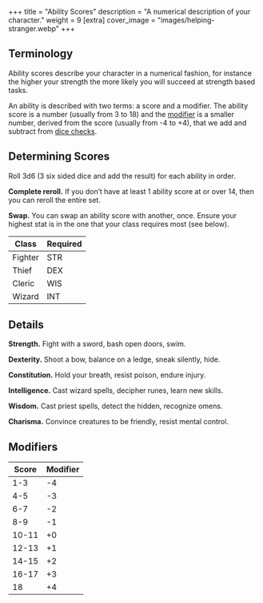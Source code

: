 +++
title = "Ability Scores"
description = "A numerical description of your character."
weight = 9
[extra] 
cover_image = "images/helping-stranger.webp"
+++

## Terminology

Ability scores describe your character in a numerical fashion, for instance the
higher your strength the more likely you will succeed at strength based tasks.

An ability is described with two terms: a score and a modifier. The ability
score is a number (usually from 3 to 18) and the [modifier](#modifiers) is a
smaller number, derived from the score (usually from -4 to +4), that we add and
subtract from [dice checks](@/basics.md#checks).

## Determining Scores

Roll 3d6 (3 six sided dice and add the result) for each ability in order.

**Complete reroll.** If you don’t have at least 1 ability score at or over 14,
then you can reroll the entire set.

**Swap.** You can swap an ability score with another, once. Ensure your highest
stat is in the one that your class requires most (see below).

| Class   | Required |
| ------- | -------- |
| Fighter | STR      |
| Thief   | DEX      |
| Cleric  | WIS      |
| Wizard  | INT      |

## Details

**Strength.** Fight with a sword, bash open doors, swim.

**Dexterity.** Shoot a bow, balance on a ledge, sneak silently, hide.

**Constitution.** Hold your breath, resist poison, endure injury.

**Intelligence.** Cast wizard spells, decipher runes, learn new skills.

**Wisdom.** Cast priest spells, detect the hidden, recognize omens.

**Charisma.** Convince creatures to be friendly, resist mental control.

## Modifiers

| Score | Modifier |
| ----- | -------- |
| 1-3   | -4       |
| 4-5   | -3       |
| 6-7   | -2       |
| 8-9   | -1       |
| 10-11 | +0       |
| 12-13 | +1       |
| 14-15 | +2       |
| 16-17 | +3       |
| 18    | +4       |
